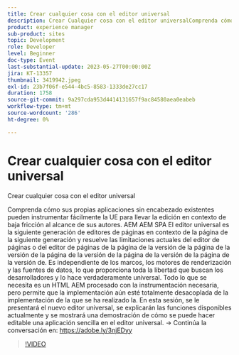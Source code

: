 ```yaml
---
title: Crear cualquier cosa con el editor universal
description: Crear Cualquier cosa con el editor universalComprenda cómo sus propias aplicaciones sin encabezado existentes pueden instrumentar fácilmente la UE para llevar la edición en contexto de baja fricción al alcance de sus autores. AEM AEM SPA El editor universal es la siguiente generación de editores de páginas en contexto de la página de la siguiente generación y resuelve las limitaciones actuales del editor de páginas o del editor de páginas de la página de la versión de la página de la versión de la página de la versión de la página de la versión de la página de la versión de. Es independiente de los marcos, los motores de renderización y las fuentes de datos, lo que proporciona toda la libertad que buscan los desarrolladores y lo hace verdaderamente universal. Todo lo que se necesita es un HTML AEM procesado con la instrumentación necesaria, pero permite que la implementación aún esté totalmente desacoplada de la implementación de la que se ha realizado la. En esta sesión, se le presentará el nuevo editor universal, se explicarán las funciones disponibles actualmente y se mostrará una demostración de cómo se puede hacer editable una aplicación sencilla en el editor universal.
product: experience manager
sub-product: sites
topic: Development
role: Developer
level: Beginner
doc-type: Event
last-substantial-update: 2023-05-27T00:00:00Z
jira: KT-13357
thumbnail: 3419942.jpeg
exl-id: 23b7f06f-e544-4bc5-8583-1333de27cc17
duration: 1758
source-git-commit: 9a297cda953d4414131657f9ac84580aea0eabeb
workflow-type: tm+mt
source-wordcount: '286'
ht-degree: 0%

---
```


# Crear cualquier cosa con el editor universal

Crear cualquier cosa con el editor universal

Comprenda cómo sus propias aplicaciones sin encabezado existentes pueden instrumentar fácilmente la UE para llevar la edición en contexto de baja fricción al alcance de sus autores. AEM AEM SPA El editor universal es la siguiente generación de editores de páginas en contexto de la página de la siguiente generación y resuelve las limitaciones actuales del editor de páginas o del editor de páginas de la página de la versión de la página de la versión de la página de la versión de la página de la versión de la página de la versión de. Es independiente de los marcos, los motores de renderización y las fuentes de datos, lo que proporciona toda la libertad que buscan los desarrolladores y lo hace verdaderamente universal. Todo lo que se necesita es un HTML AEM procesado con la instrumentación necesaria, pero permite que la implementación aún esté totalmente desacoplada de la implementación de la que se ha realizado la. En esta sesión, se le presentará el nuevo editor universal, se explicarán las funciones disponibles actualmente y se mostrará una demostración de cómo se puede hacer editable una aplicación sencilla en el editor universal. → Continúa la conversación en: https://adobe.ly/3njEDyy

>[!VIDEO](https://video.tv.adobe.com/v/3419942/?learn=on)
